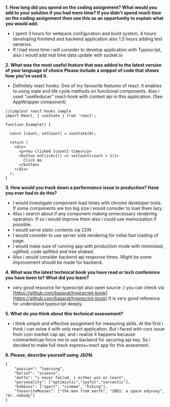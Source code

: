 **1. How long did you spend on the coding assignment? What would you add to your solution if you had
more time? If you didn't spend much time on the coding assignment then use this as an opportunity to
explain what you would add.**

- I spent 3 hours for webpack configuration and build system, 4 hours developing frontend and backend application also 1.5 hours adding test senarios.
- If I had more time i will consider to develop application with Typescript, also i would add real time data update with socket.io

**2. What was the most useful feature that was added to the latest version of your language of choice
Please include a snippet of code that shows how you've used it.**

- Definitely react hooks. One of my favourite features of react. It enables to using state and life cycle methods on functional components. Also i used "useReducer" react-hook with context api in this application. (See AppWrapper component)

```
//simplest react hooks sample
import React, { useState } from 'react';

function Example() {

  const [count, setCount] = useState(0);

  return (
    <div>
      <p>You clicked {count} times</p>
      <button onClick={() => setCount(count + 1)}>
        Click me
      </button>
    </div>
  );
}
```

**3. How would you track down a performance issue in production? Have you ever had to do this?**

- I would investigate component load times with chrome developer tools. If some components are too big size i would consider to load them lazy.
- Also i search about if any component making unnecessary rendering operation. If so i would improve them also i could use memoization if possible.
- I would serve static contents via CDN
- I would consider to use server side rendering for initial fast loading of page.
- I would make sure of running app with production mode with minimized, uglified, code splitted and tree shaked.
- Also i would consider backend api response times. Might be some improvement should be made for backend.

**4. What was the latest technical book you have read or tech conference you have been to? What did you
learn?**

- very good resource for typescript also open source :) you can check via [https://github.com/basarat/typescript-book](https://github.com/basarat/typescript-book) It is very good reference for understand typescript deeply.

**5. What do you think about this technical assessment?**

- i think simple and effective assignment for measuring skills. At the first i think i can solve it with only react application. But i faced with cors issue from coin market cap api, and i realize it happens because coinmarketcap force me to use backend for securing api key. So i decided to make full stack express+react app for this assesment.

**6. Please, describe yourself using JSON.**

    {
        "passion": "learning",
        "belief": "science",
        "motto": "i never failed, i either win or learn",
        "personality": ["optimistic","joyful","sarcastic"],
        "hobbies": ["sport", "cinema", "hiking"],
        "favouriteMovies": ["the man from earth", "2001: a space odyssey", "mr. nobody"]
    }

